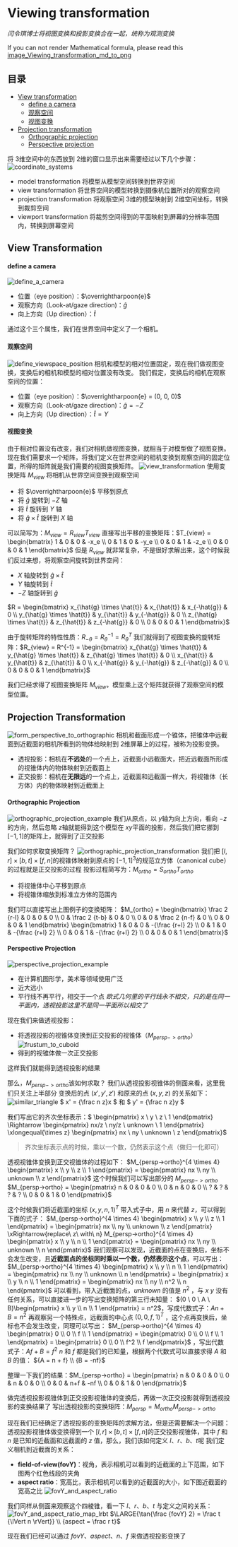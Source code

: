 # Viewing transformation
*闫令琪博士将视图变换和投影变换合在一起，统称为观测变换*

If you can not render Mathematical formula, please read this [image_Viewing_transformation_md_to_png](./Viewing_transformation_md_to_png.png)

## 目录
+ [View transformation](#view-transformation)
    + [define a camera](#define-a-camera)
    + [观察空间](#观察空间)
    + [视图变换](#视图变换)
+ [Projection transformation](#projection-transformation)
    + [Orthographic projection](#orthographic-projection)
    + [Perspective projection](#perspective-projection)

将 3维空间中的东西放到 2维的窗口显示出来需要经过以下几个步骤：
![coordinate_systems](./images/coordinate_systems.png)
+ model transformation
    将模型从模型空间转换到世界空间
+ view transformation
    将世界空间的模型转换到摄像机位置所对的观察空间
+ projection transformation
    将观察空间 3维的模型映射到 2维空间坐标，转换到裁剪空间
+ viewport transformation
    将裁剪空间得到的平面映射到屏幕的分辨率范围内，转换到屏幕空间

## View Transformation
#### define a camera
![define_a_camera](./images/define_a_camera.jpg)
+ 位置（eye position）：$\overrightharpoon{e}$
+ 观察方向（Look-at/gaze direction)：$\hat{g}$
+ 向上方向（Up direction）：$\hat{t}$

通过这个三个属性，我们在世界空间中定义了一个相机。

#### 观察空间
![define_viewspace_position](./images/define_viewspace_position.jpg)
相机和模型的相对位置固定，现在我们做视图变换，变换后的相机和模型的相对位置没有改变。
我们假定，变换后的相机在观察空间的位置：
+ 位置（eye position）：$\overrightharpoon{e} = (0, 0, 0)$
+ 观察方向（Look-at/gaze direction)：$\hat{g} = -Z$
+ 向上方向（Up direction）：$\hat{t} = Y$

#### 视图变换
由于相对位置没有改变，我们对相机做视图变换，就相当于对模型做了视图变换。现在我们需要求一个矩阵，将我们定义在世界空间的相机变换到观察空间的固定位置，所得的矩阵就是我们需要的视图变换矩阵。
![view_transformation](./images/view_transformation.jpg)
使用变换矩阵 $M_{view}$ 将相机从世界空间变换到观察空间
+ 将 $\overrightharpoon{e}$ 平移到原点
+ 将 $\hat{g}$ 旋转到 $-Z$ 轴
+ 将 $\hat{t}$ 旋转到 $Y$ 轴
+ 将 $\hat{g} \times \hat{t}$ 旋转到 $X$ 轴

可以简写为：$M_{view} = R_{view}T_{view}$
直接写出平移的变换矩阵：$T_{view} = \begin{bmatrix} 1 & 0 & 0 & -x_e \\ 0 & 1 & 0 & -y_e \\ 0 & 0 & 1 & -z_e \\ 0 & 0 & 0 & 1 \end{bmatrix}$
但是 $R_{view}$ 就非常复杂，不是很好求解出来，这个时候我们反过来想，将观察空间旋转到世界空间：
+ $X$ 轴旋转到 $\hat{g} \times \hat{t}$
+ $Y$ 轴旋转到 $\hat{t}$
+ $-Z$ 轴旋转到 $\hat{g}$

$R = \begin{bmatrix} 
    x_{\hat{g} \times \hat{t}} & x_{\hat{t}} & x_{-\hat{g}} & 0 \\
    y_{\hat{g} \times \hat{t}} & y_{\hat{t}} & y_{-\hat{g}} & 0 \\ 
    z_{\hat{g} \times \hat{t}} & z_{\hat{t}} & z_{-\hat{g}} & 0 \\ 
    0 & 0 & 0 & 1 
\end{bmatrix}$

由于旋转矩阵的特性性质：$R_{-\theta} = R_{\theta}^{-1} = R_{\theta}^T$
我们就得到了视图变换的旋转矩阵：$R_{view} = R^{-1} = \begin{bmatrix} 
    x_{\hat{g} \times \hat{t}} & y_{\hat{g} \times \hat{t}} & z_{\hat{g} \times \hat{t}} & 0 \\
    x_{\hat{t}} & y_{\hat{t}} & z_{\hat{t}} & 0 \\ 
    x_{-\hat{g}} & y_{-\hat{g}} & z_{-\hat{g}} & 0 \\ 
    0 & 0 & 0 & 1 
\end{bmatrix}$

我们已经求得了视图变换矩阵 $M_{view}$，模型乘上这个矩阵就获得了观察空间的模型位置。

## Projection Transformation
![form_perspective_to_orthographic](./images/form_perspective_to_orthographic.jpg)
相机和截面形成一个锥体，把锥体中远截面到近截面的相机所看到的物体给映射到 2维屏幕上的过程，被称为投影变换。
+ 透视投影：相机在**不远处**的一个点上，近截面小远截面大，把近远截面所形成的视锥体内的物体映射到近截面上
+ 正交投影：相机在**无限远**的一个点上，近截面和远截面一样大，将视锥体（长方体）内的物体映射到近截面上

#### Orthographic Projection
![orthographic_projection_example](./images/orthographic_projection_example.jpg)
我们从原点，以 $y$轴为向上方向，看向 $-z$的方向，然后忽略 $z$轴就能得到这个模型在 $xy$平面的投影，然后我们把它挪到 $[-1, 1]$的矩阵上，就得到了正交投影

我们如何求取变换矩阵？
![orthographic_projection_transformation](./images/orthographic_projection_transformation.jpg)
我们把 $[l, r] \times [b, t] \times [f, n]$的视锥体映射到原点的 ${[-1, 1]}^3$的规范立方体（canonical cube）的过程就是正交投影的过程
投影过程简写为：$M_{ortho} = S_{ortho}T_{ortho}$
+ 将视锥体中心平移到原点
+ 将视锥体缩放到标准立方体的范围内

我们可以直接写出上图例子的变换矩阵：
$M_{ortho} = 
\begin{bmatrix} 
    \frac 2 {r-l} & 0 & 0 & 0 \\
    0 & \frac 2 {t-b} & 0 & 0 \\
    0 & 0 & \frac 2 {n-f} & 0 \\
    0 & 0 & 0 & 1 
\end{bmatrix}
\begin{bmatrix} 
    1 & 0 & 0 & -{\frac {r+l} 2} \\
    0 & 1 & 0 & -{\frac {r+l} 2} \\
    0 & 0 & 1 & -{\frac {r+l} 2} \\
    0 & 0 & 0 & 1 
\end{bmatrix}$

#### Perspective Projection
![perspective_projection_example](./images/perspective_projection_example.jpg)
+ 在计算机图形学，美术等领域使用广泛
+ 近大远小
+ 平行线不再平行，相交于一个点
*欧式几何里的平行线永不相交，只的是在同一平面内，透视投影这里不是同一平面所以相交了*

现在我们来做透视投影：
+ 将透视投影的视锥体变换到正交投影的视锥体（$M_{persp->ortho}$）
![frustum_to_cuboid](./images/frustum_to_cuboid.jpg)
+ 得到的视锥体做一次正交投影

这样我们就能得到透视投影的结果

那么，$M_{persp->ortho}$该如何求取？
我们从透视投影视锥体的侧面来看，这里我们只关注上半部分
变换后的点 $(x', y', z')$ 和原来的点 $(x, y, z)$ 的关系如下：
![similar_triangle](./images/similar_triangle.jpg)
$ x' = {\frac n z}x $ 和 $ y' = {\frac n z}y $

我们写出它的齐次坐标表示：$
\begin{pmatrix} x \\ y \\ z \\ 1 \end{pmatrix} \Rightarrow
\begin{pmatrix} nx/z \\ ny/z \\ unknown \\ 1 \end{pmatrix} \xlongequal{\times z}
\begin{pmatrix} nx \\ ny \\ unknown \\ z \end{pmatrix}$
> 齐次坐标表示点的时候，乘以一个数，仍然表示这个点（做归一化即可）

透视视锥体变换到正交视锥体的过程如下：
$M_{persp->ortho}^{4 \times 4} \begin{pmatrix} x \\ y \\ z \\ 1 \end{pmatrix} =
\begin{pmatrix} nx \\ ny \\ unknown \\ z \end{pmatrix}$
这个时候我们可以写出部分的 $M_{persp->ortho}$
$M_{persp->ortho} =
\begin{pmatrix} 
n & 0 & 0 & 0 \\ 
0 & n & 0 & 0 \\ 
? & ? & ? & ? \\
0 & 0 & 1 & 0 \end{pmatrix}$

这个时候我们将近截面的坐标 $(x, y, n, 1)^T$ 带入式子中，用 $n$ 来代替 $z$，可以得到下面的式子：
$M_{persp->ortho}^{4 \times 4} \begin{pmatrix} x \\ y \\ z \\ 1 \end{pmatrix} =
\begin{pmatrix} nx \\ ny \\ unknown \\ z \end{pmatrix} \xRightarrow{replace\ z\ with\ n}
M_{persp->ortho}^{4 \times 4} \begin{pmatrix} x \\ y \\ n \\ 1 \end{pmatrix} =
\begin{pmatrix} nx \\ ny \\ unknown \\ n \end{pmatrix}$
我们观察可以发现，近截面的点在变换后，坐标不会发生改变，且**近截面点的坐标同时乘以一个数，仍然表示这个点**，可以写出：
$M_{persp->ortho}^{4 \times 4} \begin{pmatrix} x \\ y \\ n \\ 1 \end{pmatrix} =
\begin{pmatrix} nx \\ ny \\ unknown \\ n \end{pmatrix} = 
\begin{pmatrix} x \\ y \\ n \\ 1 \end{pmatrix} = 
\begin{pmatrix} nx \\ ny \\ n^2 \\ n \end{pmatrix}$
可以看到，带入近截面的点，$unknown$ 的值是 $n^2$ ，与 $x\ y$ 没有任何关系，可以直接进一步的写出变换矩阵的第三行未知量：
$(0 \ 0 \ A \ B)\begin{pmatrix} x \\ y \\ n \\ 1 \end{pmatrix} = n^2$，写成代数式子：$An + B = n^2$
再观察另一个特殊点，远截面的中心点 $(0, 0, f, 1)^T$ ，这个点再变换后，坐标也不会发生改变，同理可以写出：
$M_{persp->ortho}^{4 \times 4} \begin{pmatrix} 0 \\ 0 \\ f \\ 1 \end{pmatrix} =
\begin{pmatrix} 0 \\ 0 \\ f \\ 1 \end{pmatrix} =
\begin{pmatrix} 0 \\ 0 \\ f^2 \\ f \end{pmatrix}$ ，写出代数式子：$Af + B = f^2$
$n$ 和 $f$ 都是我们的已知量，根据两个代数式可以直接求得 $A$ 和 $B$ 的值：
${A = n + f} \\ {B = -nf}$

整理一下我们的结果：$M_{persp->ortho} =
\begin{pmatrix} 
n & 0 & 0 & 0 \\ 
0 & n & 0 & 0 \\ 
0 & 0 & n+f & -nf \\
0 & 0 & 1 & 0
\end{pmatrix}$

做完透视投影视锥体到正交投影视锥体的变换后，再做一次正交投影就得到透视投影的变换结果了
写出透视投影的变换矩阵：$M_{persp} = M_{ortho}M_{persp->ortho}$

现在我们已经确定了透视投影的变换矩阵的求解方法，但是还需要解决一个问题：
透视投影视锥体做变换得到一个 $[l, r] \times [b, t] \times [f, n]$的正交投影视锥体，其中 $f$ 和 $n$ 是已知的近截面和远截面的 $z$ 值，那么，我们该如何定义 $l$、$r$、$b$、$t$呢
我们定义相机到近截面的关系：
+ **field-of-view(fovY)**：视角，表示相机可以看到的近截面的上下范围，如下图两个红色线段的夹角
+ **aspect ratio**：宽高比，表示相机可以看到的近截面的大小，如下图近截面的宽高之比
![fovY_and_aspect_ratio](./images/fovY_and_aspect_ratio.jpg)

我们同样从侧面来观察这个四棱锥，看一下 $l$、$r$、$b$、$t$ 与定义之间的关系：
![fovY_and_aspect_ratio_map_lrbt](./images/fovY_and_aspect_ratio_map_lrbt.jpg)
$\LARGE{\tan{\frac {fovY} 2} = \frac t {\lVert n \rVert}} \\ {aspect = \frac r t}$

现在我们已经可以通过 $fovY$、$aspect$、$n$、$f$ 来做透视投影变换了